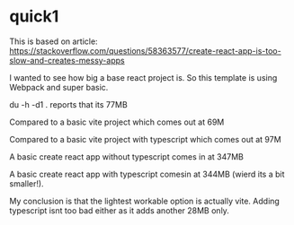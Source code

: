 # quick1

This is based on article:  https://stackoverflow.com/questions/58363577/create-react-app-is-too-slow-and-creates-messy-apps

I wanted to see how big a base react project is.  So this template is using Webpack and super basic.  

du -h -d1 .  reports that its 77MB

Compared to a basic vite project which comes out at 69M

Compared to a basic vite project with typescript which comes out at 97M

A basic create react app without typescript comes in at 347MB

A basic create react app with typescript comesin at 344MB (wierd its a bit smaller!).


My conclusion is that the lightest workable option is actually vite.  Adding typescript isnt too bad either as it adds another 28MB only.
